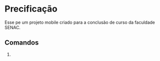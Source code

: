 # Precificação

Esse pe um projeto mobile criado para a conclusão de curso da faculdade SENAC.

## Comandos

1. 
